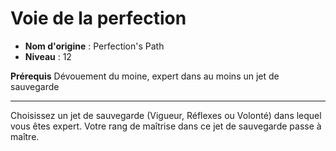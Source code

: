 # Voie de la perfection

 * **Nom d'origine** : Perfection's Path
 * **Niveau** : 12


<p><strong>Prérequis</strong> Dévouement du moine, expert dans au moins un jet de sauvegarde</p>
<hr>
<p>Choisissez un jet de sauvegarde (Vigueur, Réflexes ou Volonté) dans lequel vous êtes expert. Votre rang de maîtrise dans ce jet de sauvegarde passe à maître.</p>